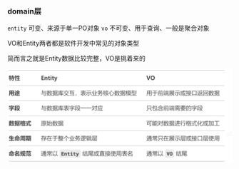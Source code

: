 ### domain层
`entity` 可变、来源于单一PO对象
`vo` 不可变、用于查询、一般是聚合对象

VO和Entity两者都是软件开发中常见的对象类型

简而言之就是Entity数据比较完整，VO是挑着来的

![img.png](docs/imgs/img.png)